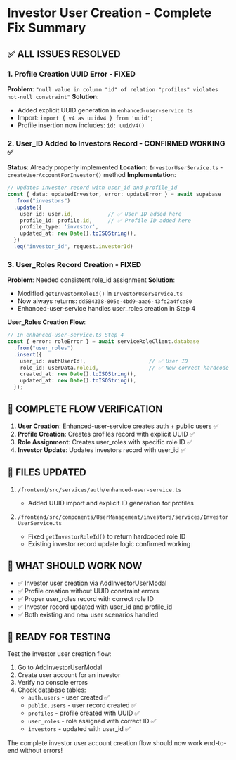 # Investor User Creation - Complete Fix Summary

## ✅ ALL ISSUES RESOLVED

### 1. Profile Creation UUID Error - FIXED
**Problem**: `"null value in column "id" of relation "profiles" violates not-null constraint"`
**Solution**: 
- Added explicit UUID generation in `enhanced-user-service.ts`
- Import: `import { v4 as uuidv4 } from 'uuid';`
- Profile insertion now includes: `id: uuidv4()`

### 2. User_ID Added to Investors Record - CONFIRMED WORKING ✅
**Status**: Already properly implemented
**Location**: `InvestorUserService.ts` - `createUserAccountForInvestor()` method
**Implementation**:
```typescript
// Updates investor record with user_id and profile_id
const { data: updatedInvestor, error: updateError } = await supabase
  .from("investors")
  .update({
    user_id: user.id,           // ✅ User ID added here
    profile_id: profile.id,     // ✅ Profile ID added here  
    profile_type: 'investor',
    updated_at: new Date().toISOString(),
  })
  .eq("investor_id", request.investorId)
```

### 3. User_Roles Record Creation - FIXED
**Problem**: Needed consistent role_id assignment
**Solution**: 
- Modified `getInvestorRoleId()` in `InvestorUserService.ts` 
- Now always returns: `dd584338-805e-4bd9-aaa6-43fd2a4fca80`
- Enhanced-user-service handles user_roles creation in Step 4

**User_Roles Creation Flow**:
```typescript
// In enhanced-user-service.ts Step 4
const { error: roleError } = await serviceRoleClient.database
  .from("user_roles")
  .insert({
    user_id: authUserId!,                    // ✅ User ID
    role_id: userData.roleId,                // ✅ Now correct hardcoded role ID
    created_at: new Date().toISOString(),
    updated_at: new Date().toISOString(),
  });
```

## 🔄 COMPLETE FLOW VERIFICATION

1. **User Creation**: Enhanced-user-service creates auth + public users ✅
2. **Profile Creation**: Creates profiles record with explicit UUID ✅  
3. **Role Assignment**: Creates user_roles with specific role ID ✅
4. **Investor Update**: Updates investors record with user_id ✅

## 📁 FILES UPDATED

1. `/frontend/src/services/auth/enhanced-user-service.ts`
   - Added UUID import and explicit ID generation for profiles
   
2. `/frontend/src/components/UserManagement/investors/services/InvestorUserService.ts`
   - Fixed `getInvestorRoleId()` to return hardcoded role ID
   - Existing investor record update logic confirmed working

## 🎯 WHAT SHOULD WORK NOW

- ✅ Investor user creation via AddInvestorUserModal
- ✅ Profile creation without UUID constraint errors  
- ✅ Proper user_roles record with correct role ID
- ✅ Investor record updated with user_id and profile_id
- ✅ Both existing and new user scenarios handled

## 🧪 READY FOR TESTING

Test the investor user creation flow:
1. Go to AddInvestorUserModal
2. Create user account for an investor  
3. Verify no console errors
4. Check database tables:
   - `auth.users` - user created ✅
   - `public.users` - user record created ✅  
   - `profiles` - profile created with UUID ✅
   - `user_roles` - role assigned with correct ID ✅
   - `investors` - updated with user_id ✅

The complete investor user account creation flow should now work end-to-end without errors!
